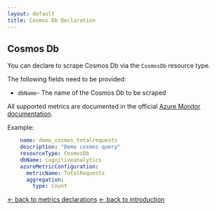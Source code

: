 ```yaml
---
layout: default
title: Cosmos Db Declaration
---
```


## Cosmos Db
You can declare to scrape Cosmos Db via the `CosmosDb` resource type.

The following fields need to be provided:
- `dbName`- The name of the Cosmos Db to be scraped

All supported metrics are documented in the official [Azure Monitor documentation](https://docs.microsoft.com/en-us/azure/azure-monitor/platform/metrics-supported#microsoftcontainerinstancecontainergroups).

Example:
```yaml
    name: demo_cosmos_totalrequests
    description: "Demo cosmos query"
    resourceType: CosmosDb
    dbName: cognitiveanalytics
    azureMetricConfiguration:
      metricName: TotalRequests
      aggregation:
        type: Count
```

[&larr; back to metrics declarations](/configuration/metrics)
[&larr; back to introduction](/)